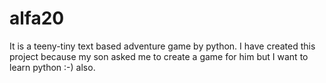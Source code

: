 # alfa20


It is a teeny-tiny text based adventure game by python. I have created this project because my son asked me to create a game for him but I want to learn python :-) also.
